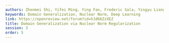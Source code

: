 ```yaml
---
authors: Zhenmei Shi, Yifei Ming, Ying Fan, Frederic Sala, Yingyu Liang
keywords: Domain Generalization, Nuclear Norm, Deep Learning
link: https://openreview.net/forum?id=hJd66ZzXEZ
title: Domain Generalization via Nuclear Norm Regularization
session: 3
order: 5
---
```

